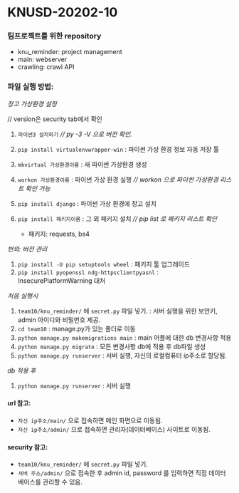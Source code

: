 # KNUSD-20202-10

### 팀프로젝트를 위한 repository

- knu_reminder: project management
- main: webserver
- crawling: crawl API


### 파일 실행 방법:

_장고 가상환경 설정_

// version은 security tab에서 확인
1. `파이썬3 설치하기` _// py -3 -V 으로 버전 확인._
2. `pip install virtualenvwrapper-win` : 파이썬 가상 환경 정보 자동 저장 툴
3. `mkvirtual 가상환경이름` : 새 파이썬 가상환경 생성
4. `workon 가상환경이름` : 파이썬 가상 환경 실행 _// workon 으로 파이썬 가상환경 리스트 확인 가능_
5. `pip install django` : 파이썬 가상 환경에 장고 설치 
6. `pip install 패키지이름` : 그 외 패키지 설치 _// pip list 로 패키지 리스트 확인_

    - 패키지: requests, bs4

_번외: 버전 관리_
1. `pip install -U pip setuptools wheel` : 패키지 툴 업그레이드
2. `pip install pyopenssl ndg-httpsclientpyasnl` : InsecurePlatformWarning 대처

_처음 실행시_
1. `team10/knu_reminder/` 에 `secret.py` 파일 넣기. : 서버 실행을 위한 보안키, admin 아이디와 비밀번호 제공.
2. `cd team10` : manage.py가 있는 폴더로 이동
3. `python manage.py makemigrations main` : main 어플에 대한 db 변경사항 적용
4. `python manage.py migrate` : 모든 변경사항 db에 적용 후 db파일 생성
5. `python manage.py runserver` : 서버 실행, 자신의 로컬컴퓨터 ip주소로 할당됨.

_db 적용 후_
1. `python manage.py runserver` : 서버 실행

#### url 참고:

- `자신 ip주소/main/` 으로 접속하면 메인 화면으로 이동됨.
- `자신 ip주소/admin/` 으로 접속하면 관리자(데이터베이스) 사이트로 이동됨.

#### security 참고:

- `team10/knu_reminder/` 에 `secret.py` 파일 넣기.
- `서버 주소/admin/` 으로 접속한 후 admin id, password 를 입력하면 직접 데이터베이스를 관리할 수 있음.
